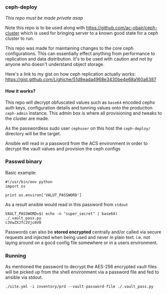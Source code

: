 ### ceph-deploy

*This repo must be made private asap*

Note this repo is to be used along with https://github.com/ac-obair/ceph-cluster which is used for bringing server to a known good state for a ceph cluster to run.

This repo was made for maintaining changes to the core ceph configurations. This can essentially effect anything from performance to replication and data distribution. It's to be used with caution and not by anyone who doesn't understand object storage. 

Here's a link to my gist on how ceph replication actually works:
https://gist.github.com/Lighiche/51d8eada4968e3430be4e68a160a6387


#### How it works?

This repo will decrypt obfuscated values such as `base64` encoded cephx auth keys, configuration details and tunning values onto the production `ceph-admin` instance. This admin box is where all provisioning and tweaks to the cluster are made. 

As the passwordless sudo user `cephuser` on this host the `ceph-deploy/` directory will be the target. 

Ansible will read in a password from the ACS environment in order to decrypt the vault values and provision the ceph configs

### Passwd binary

Basic example:

```
#!/usr/bin/env python
import os

print os.environ['VALUT_PASSWORD']
```
As a result ansible would read in this password from `stdout`

```
VAULT_PASSWORD=$( echo -n "super_secret" | base64)
./.vault_pass.py
c3VwZXJfc2VjcmV0
```
Passwords can also be **stored encrypted** centrally and/or called via secure requests and injected when being used and never in plain text. i.e. not laying around on a gocd config file somewhere or in a users environment.

### Running

As mentioned the password to decrypt the AES-256 encrypted vault files will be picked up from the shell environment via a password file and fed to ansible via stdout.

`./site.yml -i inventory/prd --vault-password-file ./.vault_pass.py`

